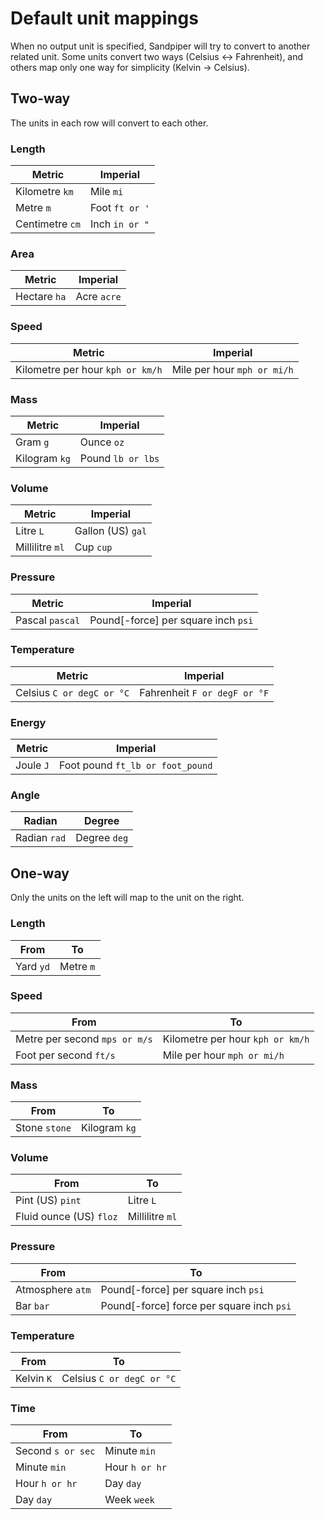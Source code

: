 # Default unit mappings

When no output unit is specified, Sandpiper will try to convert to another
related unit. Some units convert two ways (Celsius <-> Fahrenheit), and others
map only one way for simplicity (Kelvin -> Celsius).

## Two-way

The units in each row will convert to each other.

### Length
Metric | Imperial
------ | --------
Kilometre `km` | Mile `mi`
Metre `m` | Foot `ft or '`
Centimetre `cm` | Inch `in or "`

### Area
Metric | Imperial
------ | --------
Hectare `ha` | Acre `acre`

### Speed
Metric | Imperial
------ | --------
Kilometre per hour `kph or km/h` | Mile per hour `mph or mi/h`

### Mass
Metric | Imperial
------ | --------
Gram `g` | Ounce `oz`
Kilogram `kg` | Pound `lb or lbs`

### Volume
Metric | Imperial
------ | --------
Litre `L` | Gallon (US) `gal`
Millilitre `ml` | Cup `cup`

### Pressure
Metric | Imperial
------ | --------
Pascal `pascal` | Pound\[-force] per square inch `psi`

### Temperature
Metric | Imperial
------ | --------
Celsius `C or degC or °C` | Fahrenheit `F or degF or °F`

### Energy
Metric | Imperial
------ | --------
Joule `J` | Foot pound `ft_lb or foot_pound`

### Angle
Radian | Degree
------ | --------
Radian `rad` | Degree `deg`



## One-way

Only the units on the left will map to the unit on the right.

### Length
From | To
---- | ---
Yard `yd` | Metre `m`

### Speed
From | To
---- | ---
Metre per second `mps or m/s` | Kilometre per hour `kph or km/h`
Foot per second `ft/s` | Mile per hour `mph or mi/h`

### Mass
From | To
---- | ---
Stone `stone` | Kilogram `kg`

### Volume
From | To
---- | ---
Pint (US) `pint` | Litre `L`
Fluid ounce (US) `floz` | Millilitre `ml`

### Pressure
From | To
---- | ---
Atmosphere `atm` | Pound\[-force] per square inch `psi`
Bar `bar` | Pound\[-force] force per square inch `psi`

### Temperature
From | To
---- | ---
Kelvin `K` | Celsius `C or degC or °C`

### Time
From | To
---- | ---
Second `s or sec` | Minute `min`
Minute `min` | Hour `h or hr`
Hour `h or hr` | Day `day`
Day `day` | Week `week`
